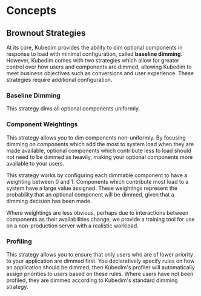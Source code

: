 # Concepts

## Brownout Strategies

At its core, Kubedim provides the ability to dim optional components in response
to load with minimal configuration, called **baseline dimming**. However,
Kubedim comes with two strategies which allow for greater control over how users
and components are dimmed, allowing Kubedim to meet business objectives such as
conversions and user experience. These strategies require additional
configuration.

### Baseline Dimming

This strategy dims all optional components uniformly.

### Component Weightings

This strategy allows you to dim components non-uniformly. By focusing dimming
on components which add the most to system load when they are made available,
optional components which contribute less to load should not need to be dimmed
as heavily, making your optional components more available to your users.

This strategy works by configuring each dimmable component to have a weighting
between 0 and 1. Components which contribute most load to a
system have a large value assigned. These weightings represent the probability
that an optional component will be dimmed, given that a dimming decision has
been made.

Where weightings are less obvious, perhaps due to interactions between
components as their availabilities change, we provide a training tool for use on
a non-production server with a realistic workload.

### Profiling

This strategy allows you to ensure that only users who are of lower priority to
your application are dimmed first. You declaratively specify rules on how an
application should be dimmed, then Kubedim's profiler will automatically assign
priorities to users based on these rules. Where users have not been profiled,
they are dimmed according to Kubedim's standard dimming strategy.
